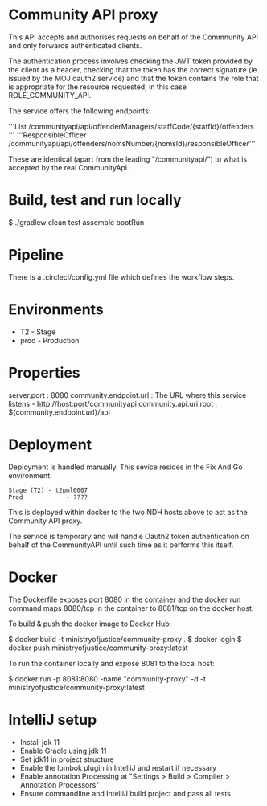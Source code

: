# Community API proxy

This API accepts and authorises requests on behalf of the Commnunity API and only forwards authenticated clients.

The authentication process involves checking the JWT token provided by the client as a header, checking that the token
has the correct signature (ie. issued by the MOJ oauth2 service) and that the token contains the role that is appropriate for 
the resource requested, in this case ROLE_COMMUNITY_API.

The service offers the following endpoints:

'''List<Offenders>   /communityapi/api/offenderManagers/staffCode/{staffId}/offenders   '''
'''ResponsibleOfficer /communityapi/api/offenders/nomsNumber/{nomsId}/responsibleOfficer'''

These are identical (apart from the leading "/communityapi/") to what is accepted by the real CommunityApi.

# Build, test and run locally

 $ ./gradlew clean test assemble bootRun

# Pipeline

There is a .circleci/config.yml file which defines the workflow steps.

# Environments

* T2 - Stage
* prod - Production

# Properties

server.port                             :     8080
community.endpoint.url      :    The URL where this service listens - http://host:port/communityapi 
community.api.uri.root        :    ${community.endpoint.url}/api


# Deployment

Deployment is handled manually. This sevice resides in the Fix And Go environment:

    Stage (T2) - t2pml0007
    Prod            - ????
    
This is deployed within docker to the two NDH hosts above to act as the Community API proxy.

The service is temporary and will handle Oauth2 token authentication on behalf of the CommunityAPI until such time as it performs this itself.

# Docker

The Dockerfile exposes port 8080 in the container and the docker run command maps 8080/tcp in the container to 8081/tcp on the docker host.

To build & push the docker image to Docker Hub: 

$ docker build -t ministryofjustice/community-proxy .
$ docker login
$ docker push ministryofjustice/community-proxy:latest

To run the container locally and expose 8081 to the local host:
 
$ docker run -p 8081:8080 -name "community-proxy" -d -t ministryofjustice/community-proxy:latest


# IntelliJ setup

- Install jdk 11
- Enable Gradle using jdk 11
- Set jdk11 in project structure
- Enable the lombok plugin in IntelliJ and restart if necessary
- Enable annotation Processing at "Settings > Build > Compiler > Annotation Processors"
- Ensure commandline and IntelliJ build project and pass all tests
